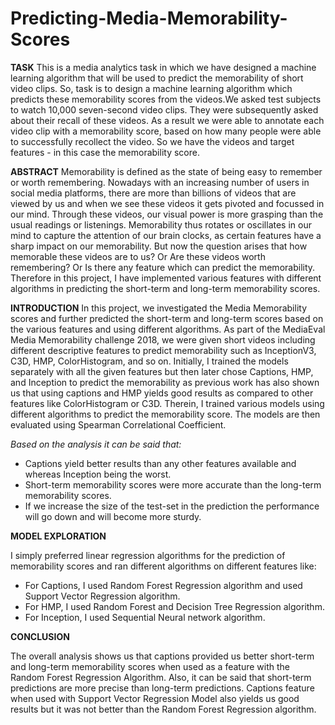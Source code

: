 # Predicting-Media-Memorability-Scores

**TASK**
This is a media analytics task in which we have designed a machine learning algorithm that will be used to predict the memorability of short video clips. So, task is to design a machine learning algorithm which predicts these memorability scores from the videos.We asked test subjects to watch 10,000 seven-second video clips. They were subsequently asked about their recall of these videos. As a result we were able to annotate each video clip with a memorability score, based on how many people were able to successfully recollect the video. So we have the videos and target features - in this case the memorability score.

**ABSTRACT**
Memorability is defined as the state of being easy to remember or worth remembering. Nowadays with an increasing number of users in social media platforms, there are more than billions of videos that are viewed by us and when we see these videos it gets pivoted and focussed in our mind. Through these videos, our visual power is more grasping than the usual readings or listenings. Memorability thus rotates or oscillates in our mind to capture the attention of our brain clocks, as certain features have a sharp impact on our memorability. But now the question arises that how memorable these videos are to us? Or Are these videos worth remembering? Or Is there any feature which can predict the memorability. Therefore in this project, I have implemented various features with different algorithms in predicting the short-term and long-term memorability scores.

**INTRODUCTION**
In this project, we investigated the Media Memorability scores and further predicted the short-term and long-term scores based on the various features and using different algorithms. As part of the MediaEval Media Memorability challenge 2018, we were given short videos including different descriptive features to predict memorability such as InceptionV3, C3D, HMP, ColorHistogram, and so on. Initially,
I trained the models separately with all the given features but then later chose Captions, HMP, and Inception to predict the memorability as previous work has also shown us that using captions and HMP yields good results as compared to other features like ColorHistogram or C3D. Therein, I trained various models using different algorithms to predict the memorability score. The models are then evaluated using Spearman Correlational Coefficient.

*Based on the analysis it can be said that:*

* Captions yield better results than any other features available and whereas Inception being the worst.
* Short-term memorability scores were more accurate than the long-term memorability scores.
* If we increase the size of the test-set in the prediction the performance will go down and will become more sturdy.

**MODEL EXPLORATION**

I simply preferred linear regression algorithms for the prediction of memorability scores and ran different algorithms on different features like:

* For Captions, I used Random Forest Regression algorithm
and used Support Vector Regression algorithm.
* For HMP, I used Random Forest and Decision Tree
Regression algorithm.
* For Inception, I used Sequential Neural network algorithm.

**CONCLUSION**

The overall analysis shows us that captions provided us better short-term and long-term memorability scores when used as a feature with the Random Forest Regression Algorithm. Also, it can be said that short-term predictions are more precise than long-term predictions. Captions feature when used with Support Vector Regression Model also yields us good results but it was not better than the Random Forest Regression
algorithm.
